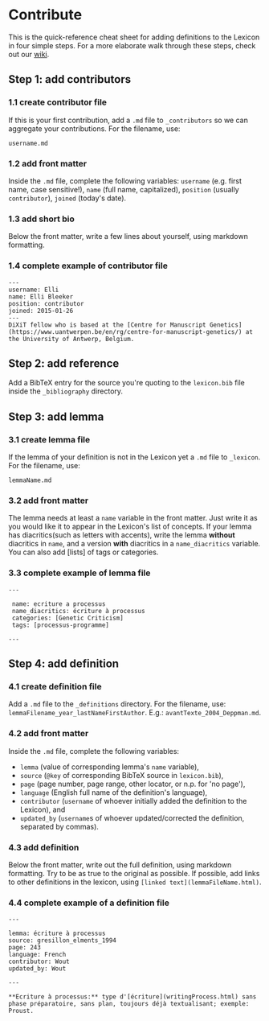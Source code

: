 # Contribute

This is the quick-reference cheat sheet for adding definitions to the Lexicon in four simple steps. For a more elaborate walk through these steps, check out our [wiki](https://github.com/WoutDLN/lexicon-scholarly-editing/wiki).

## Step 1: add contributors
### 1.1 create contributor file
If this is your first contribution, add a `.md` file to `_contributors` so we can aggregate your contributions. For the filename, use:
```
username.md
```

### 1.2 add front matter
Inside the `.md` file, complete the following variables: `username` (e.g. first name, case sensitive!), `name` (full name, capitalized), `position` (usually `contributor`), `joined` (today's date).

### 1.3 add short bio
Below the front matter, write a few lines about yourself, using markdown formatting.

### 1.4 complete example of contributor file
```
---
username: Elli
name: Elli Bleeker
position: contributor
joined: 2015-01-26
---
DiXiT fellow who is based at the [Centre for Manuscript Genetics](https://www.uantwerpen.be/en/rg/centre-for-manuscript-genetics/) at the University of Antwerp, Belgium.
```

## Step 2: add reference
Add a BibTeX entry for the source you're quoting to the `lexicon.bib` file inside the `_bibliography` directory.

## Step 3: add lemma
### 3.1 create lemma file
If the lemma of your definition is not in the Lexicon yet a `.md` file to `_lexicon`. For the filename, use:
```
lemmaName.md
```

### 3.2 add front matter
The lemma needs at least a `name` variable in the front matter. Just write it as you would like it to appear in the Lexicon's list of concepts. If your lemma has diacritics(such as letters with accents), write the lemma **without** diacritics in `name`, and a version **with** diacritics in a `name_diacritics` variable. You can also add [lists] of tags or categories.

### 3.3 complete example of lemma file
```
---

 name: ecriture a processus
 name_diacritics: écriture à processus
 categories: [Genetic Criticism]
 tags: [processus-programme]

---
```

## Step 4: add definition
### 4.1 create definition file
Add a `.md` file to the `_definitions` directory. For the filename, use: `lemmaFilename_year_lastNameFirstAuthor`. E.g.: `avantTexte_2004_Deppman.md`.

### 4.2 add front matter
Inside the `.md` file, complete the following variables:
- `lemma` (value of corresponding lemma's `name` variable),
- `source` (`@key` of corresponding BibTeX source in `lexicon.bib`),
- `page` (page number, page range, other locator, or n.p. for 'no page'),
- `language` (English full name of the definition's language),
- `contributor` (`username` of whoever initially added the definition to the Lexicon), and
- `updated_by` (`username`s of whoever updated/corrected the definition, separated by commas).

### 4.3 add definition
Below the front matter, write out the full definition, using markdown formatting. Try to be as true to the original as possible. If possible, add links to other definitions in the lexicon, using `[linked text](lemmaFileName.html)`.

### 4.4 complete example of a definition file
```
---

lemma: écriture à processus
source: gresillon_elments_1994
page: 243
language: French
contributor: Wout
updated_by: Wout

---

**Ecriture à processus:** type d'[écriture](writingProcess.html) sans phase préparatoire, sans plan, toujours déjà textualisant; exemple: Proust.
```
